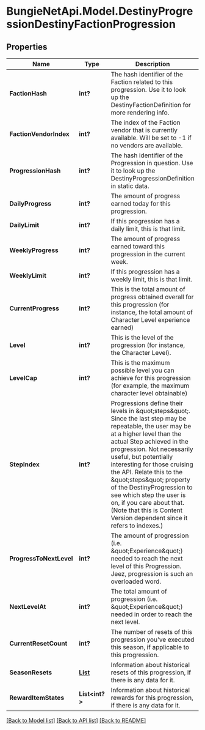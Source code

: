 # BungieNetApi.Model.DestinyProgressionDestinyFactionProgression
## Properties

Name | Type | Description | Notes
------------ | ------------- | ------------- | -------------
**FactionHash** | **int?** | The hash identifier of the Faction related to this progression. Use it to look up the DestinyFactionDefinition for more rendering info. | [optional] 
**FactionVendorIndex** | **int?** | The index of the Faction vendor that is currently available. Will be set to -1 if no vendors are available. | [optional] 
**ProgressionHash** | **int?** | The hash identifier of the Progression in question. Use it to look up the DestinyProgressionDefinition in static data. | [optional] 
**DailyProgress** | **int?** | The amount of progress earned today for this progression. | [optional] 
**DailyLimit** | **int?** | If this progression has a daily limit, this is that limit. | [optional] 
**WeeklyProgress** | **int?** | The amount of progress earned toward this progression in the current week. | [optional] 
**WeeklyLimit** | **int?** | If this progression has a weekly limit, this is that limit. | [optional] 
**CurrentProgress** | **int?** | This is the total amount of progress obtained overall for this progression (for instance, the total amount of Character Level experience earned) | [optional] 
**Level** | **int?** | This is the level of the progression (for instance, the Character Level). | [optional] 
**LevelCap** | **int?** | This is the maximum possible level you can achieve for this progression (for example, the maximum character level obtainable) | [optional] 
**StepIndex** | **int?** | Progressions define their levels in \&quot;steps\&quot;. Since the last step may be repeatable, the user may be at a higher level than the actual Step achieved in the progression. Not necessarily useful, but potentially interesting for those cruising the API. Relate this to the \&quot;steps\&quot; property of the DestinyProgression to see which step the user is on, if you care about that. (Note that this is Content Version dependent since it refers to indexes.) | [optional] 
**ProgressToNextLevel** | **int?** | The amount of progression (i.e. \&quot;Experience\&quot;) needed to reach the next level of this Progression. Jeez, progression is such an overloaded word. | [optional] 
**NextLevelAt** | **int?** | The total amount of progression (i.e. \&quot;Experience\&quot;) needed in order to reach the next level. | [optional] 
**CurrentResetCount** | **int?** | The number of resets of this progression you&#39;ve executed this season, if applicable to this progression. | [optional] 
**SeasonResets** | [**List<DestinyDestinyProgressionResetEntry>**](DestinyDestinyProgressionResetEntry.md) | Information about historical resets of this progression, if there is any data for it. | [optional] 
**RewardItemStates** | **List<int?>** | Information about historical rewards for this progression, if there is any data for it. | [optional] 

[[Back to Model list]](../README.md#documentation-for-models) [[Back to API list]](../README.md#documentation-for-api-endpoints) [[Back to README]](../README.md)

